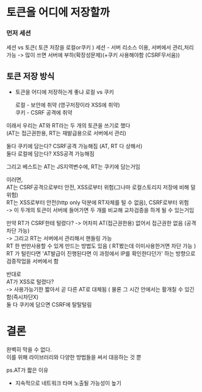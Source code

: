 # 토큰을 어디에 저장할까

### 먼저 세션 
세션 vs 토큰( 토큰 저장을 로컬or쿠키 ) 
세션 - 서버 리소스 이용, 서버에서 관리,처리가능 -> 많이 쓰면 서버에 부하(확장성문제)(+쿠키 사용해야함 (CSRF무서움))

## 토큰 저장 방식

- 토큰을 어디에 저장하는게 좋냐
  로컬 vs 쿠키 

  로컬 - 보안에 취약 (영구저장이라 XSS에 취약)<br>
  쿠키 - CSRF 공격에 취약 <br>

이래서 우리는 AT와 RT라는 두 개의 토큰을 쓰기로 했다<br>
(AT는 접근권한용, RT는 재발급용으로 서버에서 관리)

둘다 쿠키에 담는다? CSRF공격 가능해짐 (AT, RT 다 상해서)<br>
둘다 로컬에 담는다? XSS공격 가능해짐

그리고 베스트는 AT는 JS지역변수에, RT는 쿠키에 담는거임<br>

이러면, <br>
AT는 CSRF공격으로부터 안전, XSS로부터 위험(그나마 로컬스토리지 저장에 비해 덜 위험)<br>
RT는 XSS로부터 안전(http only 덕분에 RT자체를 털 수 없음), CSRF로부터 위험<br>
-> 이 두개의 토큰이 서버에 들어가면 두 개를 비교해 교차검증을 하게 될 수 있는거임


만약 RT가 CSRF한테 털렸다? -> 어차피 AT(접근권한용) 없어서 접근권한 없음 (공격 차단 가능)<br>
-> 그리고 RT는 서버에서 관리해서 핸들링 가능<br>
RT 한 번만사용할 수 있게 만드는 방법도 있음 ( RT봤는데 이미사용한거면 차단 가능 )<br>
RT 가 털린다면 'AT발급이 진행된다면 이 과정에서 IP를 확인한다던가' 하는 방향으로<br> 검증작업을 서버에서 함

반대로<br>
AT가 XSS로 털렸다?<br>
-> 사용가능기한 짧아서 곧 다른 AT로 대체됨 ( 물론 그 시간 안에서는 활개칠 수 있긴 함(즉시차단X)<br>
둘 다 쿠키에 담으면 CSRF에 탈탈털림

# 결론
완벽히 막을 수 없다.<br>
이를 위해 라이브러리와 다양한 방법들을 써서 대응하는 것 뿐

ps.AT가 짧은 이유
- 지속적으로 네트워크 타며 노출될 가능성이 높기 
